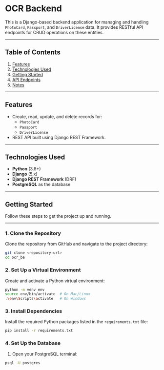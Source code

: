 # **OCR Backend**

This is a Django-based backend application for managing and handling `PhotoCard`, `Passport`, and `DriverLicense` data. It provides RESTful API endpoints for CRUD operations on these entities.

---

## **Table of Contents**

1. [Features](#features)
2. [Technologies Used](#technologies-used)
3. [Getting Started](#getting-started)
4. [API Endpoints](#api-endpoints)
5. [Notes](#notes)

---

## **Features**

- Create, read, update, and delete records for:
  - `PhotoCard`
  - `Passport`
  - `DriverLicense`
- REST API built using Django REST Framework.

---

## **Technologies Used**

- **Python** (3.8+)
- **Django** (5.x)
- **Django REST Framework** (DRF)
- **PostgreSQL** as the database

---

## **Getting Started**

Follow these steps to get the project up and running.

---

### **1. Clone the Repository**

Clone the repository from GitHub and navigate to the project directory:
```bash
git clone <repository-url>
cd ocr_be
```

### **2. Set Up a Virtual Environment**
Create and activate a Python virtual environment:
```bash
python -m venv env
source env/bin/activate  # On Mac/Linux
.\env\Scripts\activate   # On Windows
```

### **3. Install Dependencies**

Install the required Python packages listed in the `requirements.txt` file:

```bash
pip install -r requirements.txt
```

### **4. Set Up the Database**

1. Open your PostgreSQL terminal:
```bash
psql -U postgres
```
